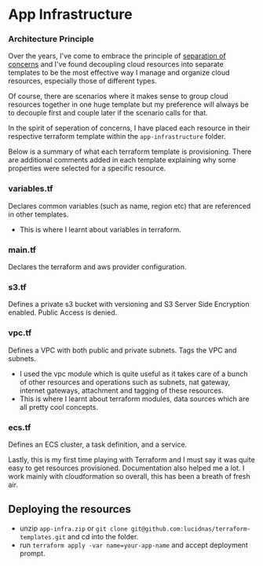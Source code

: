 


# App Infrastructure

### Architecture Principle
Over the years, I've come to embrace the principle of [separation of concerns](https://www.castsoftware.com/blog/how-to-implement-design-pattern-separation-of-concerns) and I've found decoupling cloud resources into separate templates to be the most effective way I manage and organize cloud resources, especially those of different types. 

Of course, there are scenarios where it makes sense to group cloud resources together in one huge template but my preference will always be to decouple first and couple later if the scenario calls for that.


In the spirit of seperation of concerns, I have placed each resource in their respective terraform template within the `app-infrastructure` folder.

Below is a summary of what each terraform template is provisioning. There are additional comments added in each template explaining why some properties were selected for a specific resource.


### variables.tf
Declares common variables (such as name, region etc) that are referenced in other templates.
- This is where I learnt about variables in terraform.

### main.tf
Declares the terraform and aws provider configuration.

### s3.tf
Defines a private s3 bucket with versioning and S3 Server Side Encryption enabled. Public Access is denied. 

### vpc.tf
Defines a VPC with both public and private subnets. Tags the VPC and subnets. 
- I used the vpc module which is quite useful as it takes care of a bunch of other resources and operations such as subnets, nat gateway, internet gateways, attachment and tagging of these resources.
- This is where I learnt about terraform modules, data sources which are all pretty cool concepts.

### ecs.tf
Defines an ECS cluster, a task definition, and a service.

Lastly, this is my first time playing with Terraform and I must say it was quite easy to get resources provisioned. Documentation also helped me a lot. I work mainly with cloudformation so overall, this has been a breath of fresh air.


## Deploying the resources

- unzip `app-infra.zip` or `git clone git@github.com:lucidnas/terraform-templates.git` and cd into the folder.
- run `terraform apply -var name=your-app-name` and accept deployment prompt.







